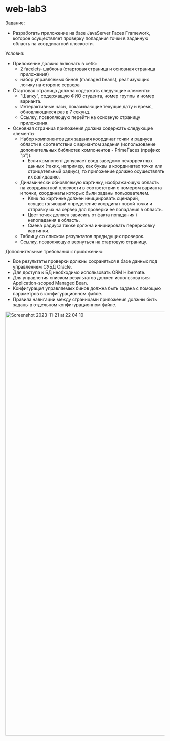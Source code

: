 # web-lab3
Задание:
- Разработать приложение на базе JavaServer Faces Framework, которое осуществляет проверку попадания точки в заданную область на координатной плоскости.

Условия:
- Приложение должно включать в себя:
  - 2 facelets-шаблона (стартовая страница и основная страница приложения)
  - набор управляемых бинов (managed beans), реализующих логику на стороне сервера
- Стартовая страница должна содержать следующие элементы:
  - "Шапку", содержащую ФИО студента, номер группы и номер варианта.
  - Интерактивные часы, показывающие текущие дату и время, обновляющиеся раз в 7 секунд.
  - Ссылку, позволяющую перейти на основную страницу приложения.
- Основная страница приложения должна содержать следующие элементы:
  - Набор компонентов для задания координат точки и радиуса области в соответствии с вариантом задания (использование дополнительных библиотек компонентов - PrimeFaces (префикс "p")).
    - Если компонент допускает ввод заведомо некорректных данных (таких, например, как буквы в координатах точки или отрицательный радиус), то приложение должно осуществлять их валидацию.
  - Динамически обновляемую картинку, изображающую область на координатной плоскости в соответствии с номером варианта и точки, координаты которых были заданы пользователем.
    - Клик по картинке должен инициировать сценарий, осуществляющий определение координат новой точки и отправку их на сервер для проверки её попадания в область.
    - Цвет точек должен зависить от факта попадания / непопадания в область.
    - Смена радиуса также должна инициировать перерисовку картинки.
  - Таблицу со списком результатов предыдущих проверок.
  - Ссылку, позволяющую вернуться на стартовую страницу.

Дополнительные требования к приложению:
- Все результаты проверки должны сохраняться в базе данных под управлением СУБД Oracle.
- Для доступа к БД необходимо использовать ORM Hibernate.
- Для управления списком результатов должен использоваться Application-scoped Managed Bean.
- Конфигурация управляемых бинов должна быть задана с помощью параметров в конфигурационном файле.
- Правила навигации между страницами приложения должны быть заданы в отдельном конфигурационном файле.

<img width="1334" alt="Screenshot 2023-11-21 at 22 04 10" src="https://github.com/niikmynick/web-lab3/assets/76608743/846afce9-6f85-4468-a067-30d952de6e40">
